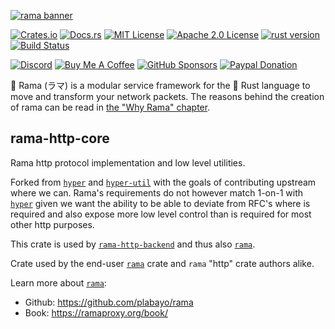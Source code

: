 [![rama banner](../docs/img/rama_banner.jpeg)](https://ramaproxy.org/)

[![Crates.io][crates-badge]][crates-url]
[![Docs.rs][docs-badge]][docs-url]
[![MIT License][license-mit-badge]][license-mit-url]
[![Apache 2.0 License][license-apache-badge]][license-apache-url]
[![rust version][rust-version-badge]][rust-version-url]
[![Build Status][actions-badge]][actions-url]

[![Discord][discord-badge]][discord-url]
[![Buy Me A Coffee][bmac-badge]][bmac-url]
[![GitHub Sponsors][ghs-badge]][ghs-url]
[![Paypal Donation][paypal-badge]][paypal-url]

[crates-badge]: https://img.shields.io/crates/v/rama-http-core-core.svg
[crates-url]: https://crates.io/crates/rama-http-core
[docs-badge]: https://img.shields.io/docsrs/rama-http-core/latest
[docs-url]: https://docs.rs/rama-http-core/latest/rama_http_core/index.html
[license-mit-badge]: https://img.shields.io/badge/license-MIT-blue.svg
[license-mit-url]: https://github.com/plabayo/rama/blob/main/LICENSE-MIT
[license-apache-badge]: https://img.shields.io/badge/license-APACHE-blue.svg
[license-apache-url]: https://github.com/plabayo/rama/blob/main/LICENSE-APACHE
[rust-version-badge]: https://img.shields.io/badge/rustc-1.84+-blue?style=flat-square&logo=rust
[rust-version-url]: https://www.rust-lang.org
[actions-badge]: https://github.com/plabayo/rama/workflows/CI/badge.svg
[actions-url]: https://github.com/plabayo/rama/actions

[discord-badge]: https://img.shields.io/badge/Discord-%235865F2.svg?style=for-the-badge&logo=discord&logoColor=white
[discord-url]: https://discord.gg/29EetaSYCD
[bmac-badge]: https://img.shields.io/badge/Buy%20Me%20a%20Coffee-ffdd00?style=for-the-badge&logo=buy-me-a-coffee&logoColor=black
[bmac-url]: https://www.buymeacoffee.com/plabayo
[ghs-badge]: https://img.shields.io/badge/sponsor-30363D?style=for-the-badge&logo=GitHub-Sponsors&logoColor=#EA4AAA
[ghs-url]: https://github.com/sponsors/plabayo
[paypal-badge]: https://img.shields.io/badge/paypal-contribution?style=for-the-badge&color=blue
[paypal-url]: https://www.paypal.com/donate/?hosted_button_id=P3KCGT2ACBVFE

🦙 Rama (ラマ) is a modular service framework for the 🦀 Rust language to move and transform your network packets.
The reasons behind the creation of rama can be read in [the "Why Rama" chapter](https://ramaproxy.org/book/why_rama).

## rama-http-core

Rama http protocol implementation and low level utilities.

Forked from [`hyper`] and [`hyper-util`] with the goals of contributing
upstream where we can. Rama's requirements do not however match 1-on-1
with [`hyper`] given we want the ability to be able to deviate from RFC's
where is required and also expose more low level control than is required
for most other http purposes.

This crate is used by [`rama-http-backend`] and thus also [`rama`].

Crate used by the end-user [`rama`] crate and `rama` "http" crate authors alike.

Learn more about [`rama`]:

- Github: <https://github.com/plabayo/rama>
- Book: <https://ramaproxy.org/book/>

[`hyper`]: https://github.com/hyperium/hyper
[`hyper-util`]: https://github.com/hyperium/hyper-util
[`rama`]: https://github.com/plabayo/rama
[`rama-http-backend`]: https://github.com/plabayo/rama/tree/main/rama-http-backend
